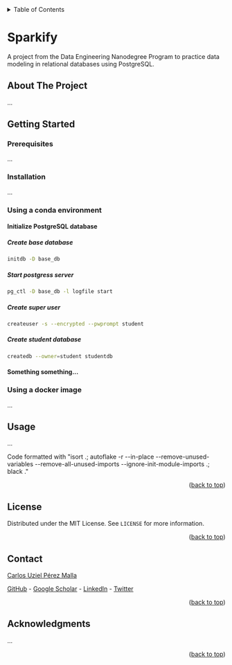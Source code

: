 <div id="top"></div>

<!-- TABLE OF CONTENTS -->
<details>
  <summary>Table of Contents</summary>
  <ol>
    <li>
      <a href="#about-the-project">About The Project</a>
    </li>
    <li>
      <a href="#getting-started">Getting Started</a>
      <ul>
        <li><a href="#prerequisites">Prerequisites</a></li>
        <li><a href="#installation">Installation</a></li>
      </ul>
    </li>
    <li><a href="#usage">Usage</a></li>
    <li><a href="#license">License</a></li>
    <li><a href="#contact">Contact</a></li>
    <li><a href="#acknowledgments">Acknowledgments</a></li>
  </ol>
</details>

# Sparkify

A project from the Data Engineering Nanodegree Program to practice data modeling in relational databases using PostgreSQL.

## About The Project

...

## Getting Started

### Prerequisites

...

### Installation

...


### Using a conda environment

#### Initialize PostgreSQL database

##### Create base database

```bash
initdb -D base_db
```

##### Start postgress server

```bash
pg_ctl -D base_db -l logfile start
```

##### Create super user

```bash
createuser -s --encrypted --pwprompt student
```

##### Create student database

```bash
createdb --owner=student studentdb
```

#### Something something...


### Using a docker image

...

## Usage

...

Code formatted with "isort .; autoflake -r --in-place --remove-unused-variables --remove-all-unused-imports --ignore-init-module-imports .; black ."

<p align="right">(<a href="#top">back to top</a>)</p>


<!-- LICENSE -->

## License

Distributed under the MIT License. See `LICENSE` for more information.

<p align="right">(<a href="#top">back to top</a>)</p>

<!-- CONTACT -->

## Contact

[Carlos Uziel Pérez Malla](https://www.carlosuziel-pm.dev/)

[GitHub](https://github.com/CarlosUziel) - [Google Scholar](https://scholar.google.es/citations?user=tEz_OeIAAAAJ&hl=es&oi=ao) - [LinkedIn](https://at.linkedin.com/in/carlos-uziel-p%C3%A9rez-malla-323aa5124) - [Twitter](https://twitter.com/perez_malla)

<p align="right">(<a href="#top">back to top</a>)</p>

## Acknowledgments

...

<p align="right">(<a href="#top">back to top</a>)</p>